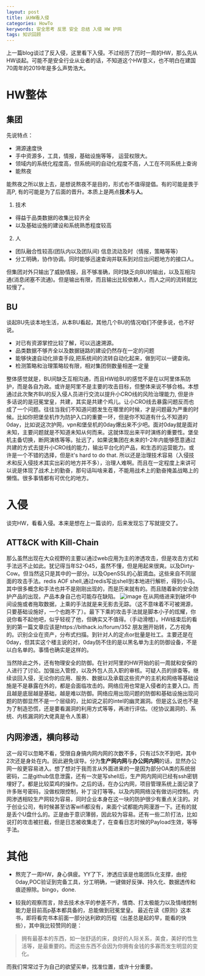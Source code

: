 ```yaml
---
layout: post
title: 从HW看入侵
categories: HowTo
kerywords: 安全思考 反思 安全 总结 入侵 HW 护网
tags: 知识回顾
---
```


上一篇blog谈过了反入侵，这里看下入侵。不过经历了历时一周的HW，那么先从HW谈起。可能不是安全行业从业者的话，不知道这个HW意义，也不明白在建国70周年的2019年是多么声势浩大。

# HW整体

## 集团

先说特点：
* 溯源速度快
* 手中资源多，工具，情报，基础设施等等， 运营权限大。
* 领域内的系统化程度高，但系统间的自动化程度不高，人工在不同系统上查询
* 能熬夜

能熬夜之所以放上去，是想说熬夜不是目的，形式也不值得提倡。有的可能是畏于高P, 有的可能是为了后面的晋升。本质上是两点**技术**与**人**。

1. 技术
* 得益于品类数据的收集比较齐全
* 以及基础设施的建设和系统熟悉程度较高
2. 人
* 团队融合性较高(团队内以及团队间) 信息流动及时（情报，策略等等）
* 分工明确，协作协调。同时能够迅速查询并联系到对应出问题地方的接口人。

但集团对外只输出了威胁情报，且不够准确，同时缺乏向BU的输出，以及互相沟通(消息闭塞不流通)。但是输出有限，而且输出比较依赖人，而人之间的流转就比较慢了。

## BU

谈起BU先谈本地生活，从本BU看起，其他几个BU的情况咱们不便多说，也不好说。

* 对已有资源掌控比较了解，可以迅速溯源。
* 品类数据不够齐全以及数据链路的建设仍然存在一定的问题
* 能够快速自动化排查手段,把系统间的流转自动化起来，做到可以一键查询。
* 检测策略和治理策略较有限，相对集团侧数量相差一定量

整体感觉就是，BU间缺乏互相沟通，而且HW给BU的感觉不是在以阿里体系防护，而是各自为政。或许是阿里不是主要的攻击目标，但整体来说不够合格。本想通过此次聚齐BU的反入侵人员进行交流以提升小CRO线的风险治理能力, 但是许多话说的是冠冕堂皇，共建，其实是共建个鸡儿。让小CRO线去暴露问题反而也成了一个问题。往往当我们不知道问题发生在哪里的时候，才是问题最为严重的时候。比如你把堡垒机作为防护入口的重要一环，但是你不知道有什么不知道的0day，比如说这次护网，vpn和堡垒机的0day爆出来不少吧。面对0day就是面对未知，主要问题就是不知道未知从何而来。这就体现出来平时演练的重要性。堡垒机主备切换，断网演练等等。扯远了，如果说集团在未来的1-2年内能够愿意通过共建的方式去提升小CRO线的能力，输出平台化的产品，和生态的运营能力。或许是一个不错的选择，但是it's hard to do that. 所以还是治理技术容易（入侵技术和反入侵技术其实出彩的地方并不多），治理人难啊。而且在一定程度上来讲可以说是体现了战术上的勤奋，那句话叫啥来着，不能用战术上的勤奋掩盖战略上的懒惰。很多事情都有可优化的地方。

# 入侵

谈完HW，看看入侵。本来是想在上一篇谈的，后来发现忘了写就提交了。

## ATT&CK with Kill-Chain

那么虽然出现在大众视野的主要以通过web应用为主的渗透攻击，但是攻击方式和手法远不止如此。犹记得当年S2-045，虽然不懂，但是用起来很爽。以及Dirty-Cow。但当然这只是其中的一部分。以及OpenSSL的心脏滴血。这些来自不同层面的攻击手法。redis AOF shell,通过redis写出shell到本地进行解析，得到小马。其中很多概念和手法也并不是刚刚出现的，而是历来就有的。而且随着新的安全防护产品的出现，产品本身自己也可能存在缺陷。
![image](https://user-images.githubusercontent.com/12653147/60379304-634de580-9a63-11e9-86e8-e604415cc916.png)
在从网络进来到破坏中间设施或者拖取数据，上乘的手法就是来无影去无踪。（这不意味着不可被溯源，只要基础设施好，一个也跑不了）。最下下乘的攻击手法就是脚本小子的炫耀，你说你看不起他吧，似乎轻视了他，但确实又不值得。（手动滑稽）。HW结束后的看到的第一篇文章应该是https://bithack.io/forum/352 朋友圈开始转，乙方视角的。识别企业在资产，分布式扫描。到针对人的定点or批量是社工。主要还是在0day，但其实这个楼主说的对，0day防不住的是以黑名单为主的防御设备，不是以白名单的。事情也确实是这样的。

当然除此之外，还有物理安全的防御。在针对阿里的HW开始的前一周就和安保的人进行了讨论。加强出入管控，以及外包人员入职的审核。可疑人员的排查等。继续谈回入侵，无论你的应用、服务、数据以及承载这些资产的主机和网络等基础设施是不是暴露在外的，都是会面临攻击的。网络应用也常是入侵者的主要入口。而且越是底层越是基础，越是难以防御。网络应用出现问题的防御和基础设施出现问题的防御显然不是一个层级的，比如说之前的intel的幽灵漏洞。但是这么说也不是为了制造恐慌，还是要看漏洞的利用方式等等，再进行评估。（挖协议漏洞的、系统、内核漏洞的大佬真是令人羡慕）

## 内网渗透，横向移动
这一段可以忽略不看，受限自身搞内网内网的次数不多，只有过5次不到吧，其中2次还是身处在内。因此避免误导。分为**生产网内网**与**办公网内网**的话，显然办公网一般更容易进入。想了想对于我而言从外面进来的一是因为部分OA类的系统弱密码，二是github信息泄露，还有一次是写shell后，生产网内网间已经有ssh密钥埋好了。都是比较菜鸡的操作。之后的话，在办公内网，项目管理系统上面记录了许多账号密码，没做权限控制，补丁没打等等。以及内网网络没有做访问控制。内网渗透相较生产网较为容易，同时企业本身在这一块的防护很少有重点关注的。对于创业公司，有时候甚至访客wifi都没有，来面个试都能内网漫游一下。还有的就是丢个U盘什么的。正是由于意识薄弱，因此较为容易。还有一些二阶打法，比如说打的攻击被拦截，但是日志被收集走了，在查看日志时候的Payload生效，等等手法。


# 其他

* 熬完了一周HW，身心俱疲。YY了下，渗透应该是也能团队化支撑，由挖0day,POC验证到完备工具，分工明确，一键做好反弹、持久化、数据透传和痕迹擦除。bingo，done.

* 较我的观察而言，除去技术水平的参差不齐，情商、打太极能力以及情绪控制能力是目前高p基本都具备的，总能做到冠冕堂皇。
最近在读《原则》这本书，即将看完书本前面一部分达利欧的历程（出差总是起的早，能看的快些），其中我比较赞同的是：
> 拥有最基本的东西，如一张舒适的床，良好的人际关系，美食，美好的性生活等，是最重要的。而这些东西不会因为你拥有金钱的多寡而发生明显的变化。

而我们常常过于为自己的欲望买单，找准位置，或许十分重要。